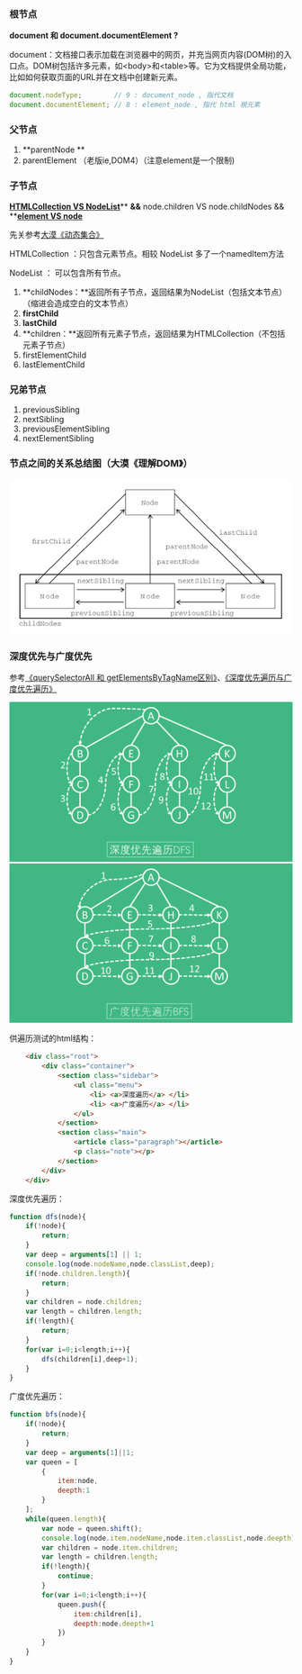 ### 根节点

**document 和 document.documentElement ?**

document：文档接口表示加载在浏览器中的网页，并充当网页内容\(DOM树\)的入口点。DOM树包括许多元素，如&lt;body&gt;和&lt;table&gt;等。它为文档提供全局功能，比如如何获取页面的URL并在文档中创建新元素。

```js
document.nodeType;        // 9 : document_node , 指代文档
document.documentElement; // 8 : element_node , 指代 html 根元素
```

### 父节点

1. **parentNode   **        
2. parentElement     （老版ie,DOM4）（注意element是一个限制\)

### 子节点

[**HTMLCollection VS NodeList**](https://www.jianshu.com/p/f6ff5ebe45fd "HTMLCollection 和 NodeList的区别")** **&&** node.children VS node.childNodes  && **[**element VS node**](https://blog.csdn.net/kkkkkxiaofei/article/details/52608394 "element 和 node 的区别")

先关参考[大漠《动态集合》](https://www.w3cplus.com/javascript/dom-dynamic-collection.html)

HTMLCollection ：只包含元素节点。相较 NodeList 多了一个namedItem方法

NodeList ： 可以包含所有节点。

1. **childNodes：**返回所有子节点，返回结果为NodeList（包括文本节点）（缩进会造成空白的文本节点）
2. **firstChild**
3. **lastChild**
4. **children：**返回所有元素子节点，返回结果为HTMLCollection（不包括元素子节点）
5. firstElementChild
6. lastElementChild

### 兄弟节点

1. previousSibling
2. nextSibling
3. previousElementSibling
4. nextElementSibling

### **节点之间的关系总结图**（大漠《理解DOM》）

![](/assets/understander-dom-41.png)

### 深度优先与广度优先

参考[《querySelectorAll 和 getElementsByTagName区别》](https://www.w3cplus.com/javascript/querySelectorAll-vs-getElementsByTagName.html)、[《深度优先遍历与广度优先遍历》](https://kurobane.me/2018/03/09/DFS-BFS/)

![](/assets/querySelectorAll-getElementsByTagName-1.png)![](/assets/querySelectorAll-getElementsByTagName-2.png)

供遍历测试的html结构：

```html
    <div class="root">
        <div class="container">
            <section class="sidebar">
                <ul class="menu">
                    <li> <a>深度遍历</a> </li>
                    <li> <a>广度遍历</a> </li>
                </ul>
            </section>
            <section class="main">
                <article class="paragraph"></article>
                <p class="note"></p>
            </section>
        </div>
    </div>
```

深度优先遍历：

```js
function dfs(node){
    if(!node){
        return;
    }
    var deep = arguments[1] || 1;
    console.log(node.nodeName,node.classList,deep);
    if(!node.children.length){
        return;
    }
    var children = node.children;
    var length = children.length;
    if(!length){
        return;
    }
    for(var i=0;i<length;i++){
        dfs(children[i],deep+1);
    }
}
```

广度优先遍历：

```js
function bfs(node){
    if(!node){
        return;
    }
    var deep = arguments[1]||1;
    var queen = [
        {
            item:node,
            deepth:1
        }
    ];
    while(queen.length){
        var node = queen.shift();
        console.log(node.item.nodeName,node.item.classList,node.deepth);
        var children = node.item.children;
        var length = children.length;
        if(!length){
            continue;
        }
        for(var i=0;i<length;i++){
            queen.push({
                item:children[i],
                deepth:node.deepth+1
            })
        }
    }
}
```



